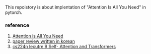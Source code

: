 This repoistory is about implentation of "Attention Is All You Need" in pytorch.

### reference
1. [Attention is All You Need](https://arxiv.org/abs/1706.03762)
2. [paper review written in korean](https://changhyeonnam.github.io/2022/01/20/attention-is-all-you-need.html) 
3. [cs224n lecutre 9 Self- Attention and Transformers](https://www.youtube.com/watch?v=ptuGllU5SQQ&list=PLoROMvodv4rOSH4v6133s9LFPRHjEmbmJ&index=9)
